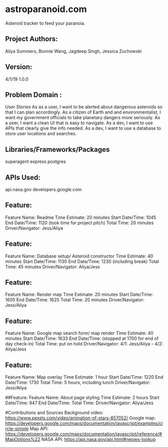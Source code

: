 # astroparanoid.com
Asteroid tracker to feed your paranoia. 

## Project Authors:
Aliya Summers, Bonnie Wang, Jagdeep Singh, Jessica Zuchowski

## Version:
4/1/19 1.0.0

## Problem Domain :
User Stories
As as a user, I want to be alerted about dangerous asteroids so that I can plan accordingly.
As a citizen of Earth and and environmentalist, I want my government officials to take planetary dangers more seriously.
As a user, I want a clean UI that is easy to navigate.
As a dev, I want to use APIs that clearly give the info needed. 
As a dev, I want to use a database to store user locations and searches.

## Libraries/Frameworks/Packages
superagent
express
postgres

## APIs Used:
api.nasa.gov
developers.google.com

## Feature:
Feature Name: Readme
Time Estimate: 20 minutes
Start Date/Time: 1045
End Date/Time: 1120 (took time for project pitch)
Total Time: 20 minutes
Driver/Navigator: Jess/Aliya

## Feature:
Feature Name: Database setup/ Asteroid constructor
Time Estimate: 40 minutes
Start Date/Time: 1130
End Date/Time: 1230 (including break)
Total Time: 45 minutes
Driver/Navigator: Aliya/Jess

## Feature:
Feature Name: Render map
Time Estimate: 20 minutes
Start Date/Time: 1605
End Date/Time: 1625
Total Time: 20 minutes
Driver/Navigator: Jess/Aliya

## Feature:
Feature Name: Google map search form/ map render
Time Estimate: 40 minutes
Start Date/Time: 1633
End Date/Time: (stopped at 1700 for end of day check-in)
Total Time: put on hold
Driver/Navigator: 4/1: Jess/Aliya - 4/2: Aliya/Jess

## Feature:
Feature Name: Map overlay
Time Estimate: 1 hour
Start Date/Time: 1220
End Date/Time: 1730
Total Time: 5 hours, including lunch
Driver/Navigator: Jess/Aliya

##Feature:
Feature Name: About page styling
Time Estimate: 2 hours
Start Date/Time: 947
End Date/Time:
Total Time: 
Driver/Navigator: Aliya/Jess

#Contributions and Sources
Background video: https://www.pexels.com/video/animation-of-stars-857052/
Google map: https://developers.google.com/maps/documentation/javascript/examples/circle-simple
Map API: https://developers.google.com/maps/documentation/javascript/reference/#MapOptions%22
NASA API: https://api.nasa.gov/api.html#neows-lookup


